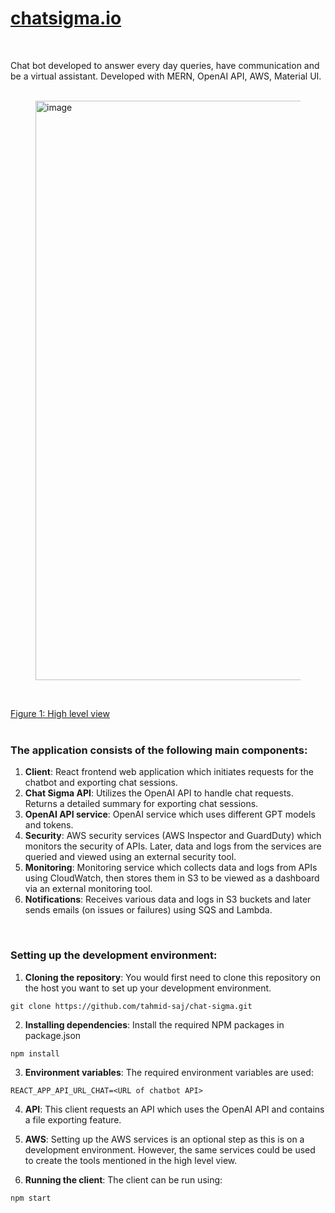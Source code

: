 # [chatsigma.io](https://www.chatsigma.io/)
<br>

Chat bot developed to answer every day queries, have communication and be a virtual assistant. Developed with MERN, OpenAI API, AWS, Material UI.
<br>
<br>

<figure>
  <img width="927" alt="image" src="https://github.com/user-attachments/assets/3e052a4b-9faa-4bf4-a33c-079843a5942a">
</figure>
<br>

[Figure 1: High level view](https://whimsical.com/chat-sigma-WwC92dVpKTpRRhUoHBmWXg)
<br>
<br>

### The application consists of the following main components:

1. __Client__: React frontend web application which initiates requests for the chatbot and exporting chat sessions.
2. __Chat Sigma API__: Utilizes the OpenAI API to handle chat requests. Returns a detailed summary for exporting chat sessions.
3. __OpenAI API service__: OpenAI service which uses different GPT models and tokens.
4. __Security__: AWS security services (AWS Inspector and GuardDuty) which monitors the security of APIs. Later, data and logs from the services are queried and viewed using an external security tool.
5. __Monitoring__: Monitoring service which collects data and logs from APIs using CloudWatch, then stores them in S3 to be viewed as a dashboard via an external monitoring tool. 
6. __Notifications__: Receives various data and logs in S3 buckets and later sends emails (on issues or failures) using SQS and Lambda.
<br>

### Setting up the development environment:

1. __Cloning the repository__: You would first need to clone this repository on the host you want to set up your development environment.
```shell
git clone https://github.com/tahmid-saj/chat-sigma.git
```
2. __Installing dependencies__: Install the required NPM packages in package.json
```shell
npm install
```
3. __Environment variables__: The required environment variables are used:
```env
REACT_APP_API_URL_CHAT=<URL of chatbot API>
```
4. __API__: This client requests an API which uses the OpenAI API and contains a file exporting feature.

5. __AWS__: Setting up the AWS services is an optional step as this is on a development environment. However, the same services could be used to create the tools mentioned in the high level view.

6. __Running the client__: The client can be run using:
```
npm start
```
